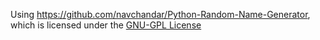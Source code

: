 Using https://github.com/navchandar/Python-Random-Name-Generator, which is licensed under the [GNU-GPL License]([url](https://github.com/navchandar/Python-Random-Name-Generator/blob/master/LICENSE))
